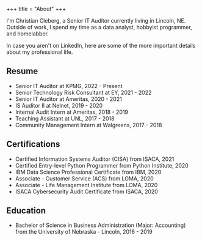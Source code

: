 +++
title = "About"
+++

I'm Christian Cleberg, a Senior IT Auditor currently living in Lincoln, NE.
Outside of work, I spend my time as a data analyst, hobbyist programmer, and
homelabber.

In case you aren't on LinkedIn, here are some of the more important details
about my professional life.

## Resume

-   Senior IT Auditor at KPMG, 2022 - Present
-   Senior Technology Risk Consultant at EY, 2021 - 2022
-   Senior IT Auditor at Ameritas, 2020 - 2021
-   IS Auditor II at Nelnet, 2019 - 2020
-   Internal Audit Intern at Ameritas, 2018 - 2019
-   Teaching Assistant at UNL, 2017 - 2018
-   Community Management Intern at Walgreens, 2017 - 2018

## Certifications

-   Certified Information Systems Auditor (CISA) from ISACA, 2021
-   Certified Entry-level Python Programmer from Python Institute, 2020
-   IBM Data Science Professional Certificate from IBM, 2020
-   Associate - Customer Service (ACS) from LOMA, 2020
-   Associate - Life Management Institute from LOMA, 2020
-   ISACA Cybersecurity Audit Certificate from ISACA, 2020

## Education

-   Bachelor of Science in Business Administration (Major: Accounting) from the
    University of Nebraska - Lincoln, 2016 - 2019
